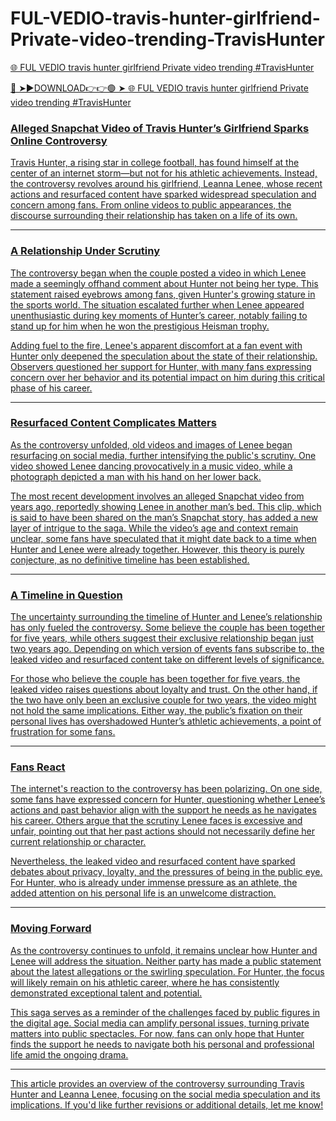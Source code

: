 # FUL-VEDIO-travis-hunter-girlfriend-Private-video-trending-TravisHunter



<a href="https://pixmon.cfd/FUL-VEDIO-travis-hunter-girlfriend-Private-video-trending-TravisHunter"> 🌐 FUL VEDIO travis hunter girlfriend Private video trending #TravisHunter


🔴 ➤►DOWNLOAD👉👉🟢 ➤  <a href="https://pixmon.cfd/FUL-VEDIO-travis-hunter-girlfriend-Private-video-trending-TravisHunter"> 🌐 FUL VEDIO travis hunter girlfriend Private video trending #TravisHunter



### Alleged Snapchat Video of Travis Hunter’s Girlfriend Sparks Online Controversy  

Travis Hunter, a rising star in college football, has found himself at the center of an internet storm—but not for his athletic achievements. Instead, the controversy revolves around his girlfriend, Leanna Lenee, whose recent actions and resurfaced content have sparked widespread speculation and concern among fans. From online videos to public appearances, the discourse surrounding their relationship has taken on a life of its own.  

---

### A Relationship Under Scrutiny  

The controversy began when the couple posted a video in which Lenee made a seemingly offhand comment about Hunter not being her type. This statement raised eyebrows among fans, given Hunter's growing stature in the sports world. The situation escalated further when Lenee appeared unenthusiastic during key moments of Hunter’s career, notably failing to stand up for him when he won the prestigious Heisman trophy.  

Adding fuel to the fire, Lenee's apparent discomfort at a fan event with Hunter only deepened the speculation about the state of their relationship. Observers questioned her support for Hunter, with many fans expressing concern over her behavior and its potential impact on him during this critical phase of his career.  

---

### Resurfaced Content Complicates Matters  

As the controversy unfolded, old videos and images of Lenee began resurfacing on social media, further intensifying the public's scrutiny. One video showed Lenee dancing provocatively in a music video, while a photograph depicted a man with his hand on her lower back.  

The most recent development involves an alleged Snapchat video from years ago, reportedly showing Lenee in another man’s bed. This clip, which is said to have been shared on the man’s Snapchat story, has added a new layer of intrigue to the saga. While the video’s age and context remain unclear, some fans have speculated that it might date back to a time when Hunter and Lenee were already together. However, this theory is purely conjecture, as no definitive timeline has been established.  

---

### A Timeline in Question  

The uncertainty surrounding the timeline of Hunter and Lenee’s relationship has only fueled the controversy. Some believe the couple has been together for five years, while others suggest their exclusive relationship began just two years ago. Depending on which version of events fans subscribe to, the leaked video and resurfaced content take on different levels of significance.  

For those who believe the couple has been together for five years, the leaked video raises questions about loyalty and trust. On the other hand, if the two have only been an exclusive couple for two years, the video might not hold the same implications. Either way, the public’s fixation on their personal lives has overshadowed Hunter’s athletic achievements, a point of frustration for some fans.  

---

### Fans React  

The internet's reaction to the controversy has been polarizing. On one side, some fans have expressed concern for Hunter, questioning whether Lenee’s actions and past behavior align with the support he needs as he navigates his career. Others argue that the scrutiny Lenee faces is excessive and unfair, pointing out that her past actions should not necessarily define her current relationship or character.  

Nevertheless, the leaked video and resurfaced content have sparked debates about privacy, loyalty, and the pressures of being in the public eye. For Hunter, who is already under immense pressure as an athlete, the added attention on his personal life is an unwelcome distraction.  

---

### Moving Forward  

As the controversy continues to unfold, it remains unclear how Hunter and Lenee will address the situation. Neither party has made a public statement about the latest allegations or the swirling speculation. For Hunter, the focus will likely remain on his athletic career, where he has consistently demonstrated exceptional talent and potential.  

This saga serves as a reminder of the challenges faced by public figures in the digital age. Social media can amplify personal issues, turning private matters into public spectacles. For now, fans can only hope that Hunter finds the support he needs to navigate both his personal and professional life amid the ongoing drama.  

---

This article provides an overview of the controversy surrounding Travis Hunter and Leanna Lenee, focusing on the social media speculation and its implications. If you'd like further revisions or additional details, let me know!
